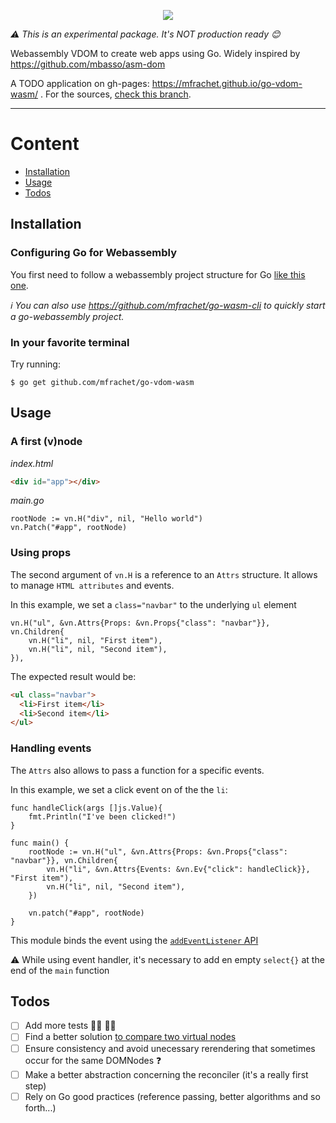 <p align="center">
<img src="https://i.ibb.co/J5dgL4v/Webp-net-resizeimage.png">
</p>

_:warning: This is an experimental package. It's NOT production ready :blush:_

Webassembly VDOM to create web apps using Go. Widely inspired by https://github.com/mbasso/asm-dom

A TODO application on gh-pages: https://mfrachet.github.io/go-vdom-wasm/ . For the sources, [check this branch](https://github.com/mfrachet/go-vdom-wasm/tree/gh-pages).

---

# Content

- [Installation](#installation)
- [Usage](#usage)
- [Todos](#todos)

## Installation

### Configuring Go for Webassembly

You first need to follow a webassembly project structure for Go [like this one](https://github.com/golang/go/wiki/WebAssembly).

_:information_source: You can also use https://github.com/mfrachet/go-wasm-cli to quickly start a go-webassembly project._

### In your favorite terminal

Try running:

```shell
$ go get github.com/mfrachet/go-vdom-wasm
```

## Usage

### A first (v)node

_index.html_

```html
<div id="app"></div>
```

_main.go_

```golang
rootNode := vn.H("div", nil, "Hello world")
vn.Patch("#app", rootNode)
```

### Using props

The second argument of `vn.H` is a reference to an `Attrs` structure. It allows to manage `HTML attributes` and events.

In this example, we set a `class="navbar"` to the underlying `ul` element

```golang
vn.H("ul", &vn.Attrs{Props: &vn.Props{"class": "navbar"}}, vn.Children{
	vn.H("li", nil, "First item"),
	vn.H("li", nil, "Second item"),
}),
```

The expected result would be:

```html
<ul class="navbar">
  <li>First item</li>
  <li>Second item</li>
</ul>
```

### Handling events

The `Attrs` also allows to pass a function for a specific events.

In this example, we set a click event on of the the `li`:

```golang
func handleClick(args []js.Value){
	fmt.Println("I've been clicked!")
}

func main() {
    rootNode := vn.H("ul", &vn.Attrs{Props: &vn.Props{"class": "navbar"}}, vn.Children{
        vn.H("li", &vn.Attrs{Events: &vn.Ev{"click": handleClick}}, "First item"),
        vn.H("li", nil, "Second item"),
	})

	vn.patch("#app", rootNode)
}

```

This module binds the event using the [`addEventListener` API](https://developer.mozilla.org/en-US/docs/Web/API/EventTarget/addEventListener)

:warning: While using event handler, it's necessary to add en empty `select{}` at the end of the `main` function

## Todos

- [ ] Add more tests :woman_facepalming: :man_facepalming:
- [ ] Find a better solution [to compare two virtual nodes](https://github.com/mfrachet/go-vdom-wasm/blob/bddbb032b6c048cf6ee58368241f4b3d3c427691/vnode.go#L24)
- [ ] Ensure consistency and avoid unecessary rerendering that sometimes occur for the same DOMNodes :question:
- [ ] Make a better abstraction concerning the reconciler (it's a really first step)
- [ ] Rely on Go good practices (reference passing, better algorithms and so forth...)
